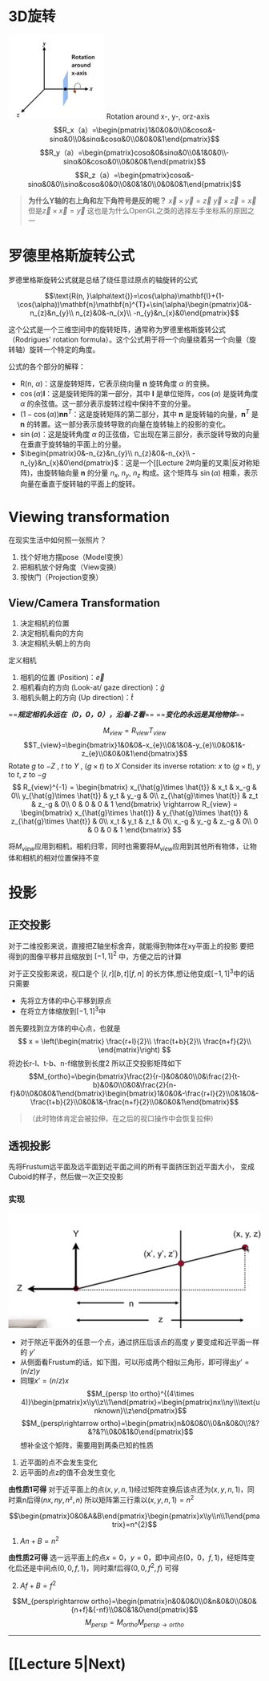 
# 3D旋转
![](IMG/Pasted%20image%2020241206182558.png)
Rotation around x-, y-, orz-axis
$$R_x（a）=\begin{pmatrix}1&0&0&0\\0&cosα&-sinα&0\\0&sinα&cosα&0\\0&0&0&1\end{pmatrix}$$
$$R_y（a）=\begin{pmatrix}cosα&0&sinα&0\\0&1&0&0\\-sinα&0&cosα&0\\0&0&0&1\end{pmatrix}$$
$$R_z（a）=\begin{pmatrix}cosα&-sinα&0&0\\sinα&cosα&0&0\\0&0&1&0\\0&0&0&1\end{pmatrix}$$
> **为什么Y轴的右上角和左下角符号是反的呢？**
> 	$\vec{x}\times \vec{y}= \vec{z}$   $\vec{y} \times \vec{z}=\vec{x}$
> 	但是$\vec{z} \times \vec{x}=\vec{y}$
> 	这也是为什么OpenGL之类的选择左手坐标系的原因之一

# **罗德里格斯旋转公式**
罗德里格斯旋转公式就是总结了绕任意过原点的轴旋转的公式

$$\text{R(n, }\alpha\text{)}=\cos(\alpha)\mathbf{I}+(1-\cos(\alpha))\mathbf{n}\mathbf{n}^{T}+\sin(\alpha)\begin{pmatrix}0&-n_{z}&n_{y}\\ n_{z}&0&-n_{x}\\ -n_{y}&n_{x}&0\end{pmatrix}$$

这个公式是一个三维空间中的旋转矩阵，通常称为罗德里格斯旋转公式（Rodrigues' rotation formula）。这个公式用于将一个向量绕着另一个向量（旋转轴）旋转一个特定的角度。

公式的各个部分的解释：
- $\text{R(n, }\alpha\text{)}$：这是旋转矩阵，它表示绕向量 $\mathbf{n}$ 旋转角度 $\alpha$ 的变换。
- $\cos(\alpha)\mathbf{I}$：这是旋转矩阵的第一部分，其中 $\mathbf{I}$ 是单位矩阵，$\cos(\alpha)$ 是旋转角度 $\alpha$ 的余弦值。这一部分表示旋转过程中保持不变的分量。
- $(1-\cos(\alpha))\mathbf{n}\mathbf{n}^{T}$：这是旋转矩阵的第二部分，其中 $\mathbf{n}$ 是旋转轴的向量，$\mathbf{n}^{T}$ 是 $\mathbf{n}$ 的转置。这一部分表示旋转导致的向量在旋转轴上的投影的变化。
- $\sin(\alpha)$：这是旋转角度 $\alpha$ 的正弦值，它出现在第三部分，表示旋转导致的向量在垂直于旋转轴的平面上的分量。
- $\begin{pmatrix}0&-n_{z}&n_{y}\\ n_{z}&0&-n_{x}\\ -n_{y}&n_{x}&0\end{pmatrix}$：这是一个[[Lecture 2#向量的叉乘|反对称矩阵)，由旋转轴向量 $\mathbf{n}$ 的分量 $n_{x}$, $n_{y}$, $n_{z}$ 构成。这个矩阵与 $\sin(\alpha)$ 相乘，表示向量在垂直于旋转轴的平面上的旋转。
# Viewing transformation
在现实生活中如何照一张照片？
1. 找个好地方摆pose（Model变换）
2. 把相机放个好角度（View变换）
3. 按快门（Projection变换）

## View/Camera Transformation

1. 决定相机的位置
2. 决定相机看向的方向
3. 决定相机头朝上的方向

定义相机
1. 相机的位置 (Position)：$\vec{e}$
2. 相机看向的方向 (Look-at/ gaze direction)：$\hat{g}$
3. 相机头朝上的方向 (Up direction)：$\hat{t}$

==***规定相机永远在（0，0，0），沿着-Z看***==
==***变化的永远是其他物体***==



$$M_{view}=R_{view}T_{view}$$
$$T_{view}=\begin{bmatrix}1&0&0&-x_{e}\\0&1&0&-y_{e}\\0&0&1&-z_{e}\\0&0&0&1\end{bmatrix}$$
Rotate $g$ to $-Z$ , $t$ to $Y$ , $(g\times{t})$ to $X$
Consider its inverse rotation: $x$ to $(g \times t)$, $y$ to $t$, $z$ to $-g$ 
$$
R_{view}^{-1} = \begin{bmatrix}
 x_{\hat{g}\times \hat{t}} & x_t & x_-g & 0\\
 y_{\hat{g}\times \hat{t}} & y_t & y_-g & 0\\
 z_{\hat{g}\times \hat{t}} & z_t & z_-g & 0\\
 0 & 0 & 0 & 1
\end{bmatrix} \rightarrow 
R_{view} = \begin{bmatrix}
 x_{\hat{g}\times \hat{t}} & y_{\hat{g}\times \hat{t}} & z_{\hat{g}\times \hat{t}} & 0\\
 x_t & y_t & z_t & 0\\
 x_-g & y_-g & z_-g & 0\\
 0 & 0 & 0 & 1
\end{bmatrix}
$$

将$M_{view}$应用到相机，相机归零，同时也需要将$M_{view}$应用到其他所有物体，让物体和相机的相对位置保持不变
# 投影
## 正交投影
对于二维投影来说，直接把Z轴坐标舍弃，就能得到物体在xy平面上的投影
要把得到的图像平移并且缩放到 $[-1,1]^2$ 中，方便之后的计算

对于正交投影来说，视口是个 $[l,r][b,t][f,n]$ 的长方体,想让他变成$[-1,1]^3$中的话只需要

- 先将立方体的中心平移到原点
- 在将立方体缩放到$[-1,1]^3$中

首先要找到立方体的中心点，也就是
$$
x = \left(\begin{matrix}
\frac{r+l}{2}\\
\frac{t+b}{2}\\
\frac{n+f}{2}\\
\end{matrix}\right)
$$
将边长r-l、t-b、n-f缩放到长度2
所以正交投影矩阵如下
$$M_{ortho}=\begin{bmatrix}\frac{2}{r-l}&0&0&0\\0&\frac{2}{t-b}&0&0\\0&0&\frac{2}{n-f}&0\\0&0&0&1\end{bmatrix}\begin{bmatrix}1&0&0&-\frac{r+l}{2}\\0&1&0&-\frac{t+b}{2}\\0&0&1&-\frac{n+f}{2}\\0&0&0&1\end{bmatrix}$$
>（此时物体肯定会被拉伸，在之后的视口操作中会恢复拉伸）

## 透视投影
先将Frustum远平面及远平面到近平面之间的所有平面挤压到近平面大小，
变成Cuboid的样子，然后做一次正交投影

### 实现
![](IMG/Pasted%20image%2020241206193016.png)
- 对于除近平面外的任意一个点，通过挤压后该点的高度 $y$ 要变成和近平面一样的 $y’$
- 从侧面看Frustum的话，如下图，可以形成两个相似三角形，即可得出$y’=(n/z)y$
- 同理$x’=(n/z)x$
$$M_{persp \to ortho}^{(4\times 4)}\begin{pmatrix}x\\y\\z\\1\end{pmatrix}=\begin{pmatrix}nx\\ny\\\text{unknown}\\z\end{pmatrix}$$
$$M_{persp\rightarrow ortho}=\begin{pmatrix}n&0&0&0\\0&n&0&0\\?&?&?&?\\0&0&1&0\end{pmatrix}$$
想补全这个矩阵，需要用到两条已知的性质
1. 近平面的点不会发生变化
2. 远平面的点z的值不会发生变化


**由性质1可得**
对于近平面上的点$(x,y,n,1)$经过矩阵变换后该点还为$(x,y,n,1)$，同时乘n后得$(nx,ny,n²,n)$
所以矩阵第三行乘以$(x,y,n,1)= n^2$

$$\begin{pmatrix}0&0&A&B\end{pmatrix}\begin{pmatrix}x\\y\\n\\1\end{pmatrix}=n^{2}$$
1. $An+B=n^2$


**由性质2可得**
选一远平面上的点$x=0，y=0$，即中间点$(0，0，f,1)$，经矩阵变化后还是中间点$(0,0,f,1)$，同时乘f后得$(0,0,f^2,f)$
可得

2. $Af+B=f^2$


$$M_{persp\rightarrow ortho}=\begin{pmatrix}n&0&0&0\\0&n&0&0\\0&0&{n+f}&{-nf}\\0&0&1&0\end{pmatrix}$$
$$M_{persp}=M_{ortho}M_{persp\rightarrow ortho}$$
___
# [[Lecture 5|Next)